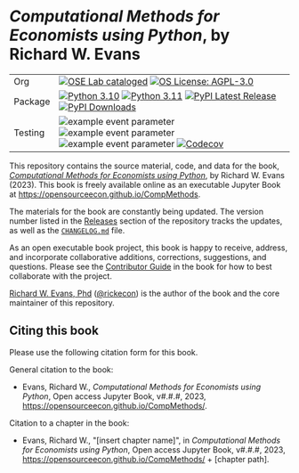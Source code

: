 # *Computational Methods for Economists using Python*, by Richard W. Evans

| | |
| --- | --- |
| Org | [![OSE Lab cataloged](https://img.shields.io/badge/OSE%20Lab-catalogued-critical)](https://github.com/OpenSourceEcon) [![OS License: AGPL-3.0](https://img.shields.io/badge/OS%20License-AGPL%203.0-yellow)](https://github.com/OpenSourceEcon/CompMethods/blob/main/LICENSE) |
| Package | [![Python 3.10](https://img.shields.io/badge/python-3.10-blue.svg)](https://www.python.org/downloads/release/python-31013/) [![Python 3.11](https://img.shields.io/badge/python-3.11-blue.svg)](https://www.python.org/downloads/release/python-3115/) [![PyPI Latest Release](https://img.shields.io/pypi/v/compmethods.svg)](https://pypi.org/project/compmethods/) [![PyPI Downloads](https://img.shields.io/pypi/dm/compmethods.svg?label=PyPI%20downloads)](https://pypi.org/project/compmethods/) |
| Testing | ![example event parameter](https://github.com/OpenSourceEcon/CompMethods/actions/workflows/build_and_test.yml/badge.svg?branch=main) ![example event parameter](https://github.com/OpenSource/CompMethods/actions/workflows/deploy_docs.yml/badge.svg?branch=main) ![example event parameter](https://github.com/OpenSourceEcon/CompMethods/actions/workflows/check_format.yml/badge.svg?branch=main) [![Codecov](https://codecov.io/gh/OpenSourceEcon/CompMethods/branch/main/graph/badge.svg)](https://codecov.io/gh/OpenSourceEcon/compmethods) |

This repository contains the source material, code, and data for the book, [*Computational Methods for Economists using Python*](https://opensourceecon.github.io/CompMethods/), by Richard W. Evans (2023). This book is freely available online as an executable Jupyter Book at https://opensourceecon.github.io/CompMethods.

The materials for the book are constantly being updated. The version number listed in the [Releases](https://github.com/OpenSourceEcon/CompMethods/releases) section of the repository tracks the updates, as well as the [`CHANGELOG.md`](CHANGELOG.md) file.

As an open executable book project, this book is happy to receive, address, and incorporate collaborative additions, corrections, suggestions, and questions. Please see the [Contributor Guide](https://opensourceecon.github.io/CompMethods/contrib/contributing.html) in the book for how to best collaborate with the project.

[Richard W. Evans, Phd](https://sites.google.com/site/rickecon) ([@rickecon](https://github.com/rickecon)) is the author of the book and the core maintainer of this repository.

## Citing this book
Please use the following citation form for this book.

General citation to the book:
* Evans, Richard W., *Computational Methods for Economists using Python*, Open access Jupyter Book, v#.#.#, 2023, https://opensourceecon.github.io/CompMethods/.

Citation to a chapter in the book:
* Evans, Richard W., "[insert chapter name]", in *Computational Methods for Economists using Python*, Open access Jupyter Book, v#.#.#, 2023, https://opensourceecon.github.io/CompMethods/ + [chapter path].
